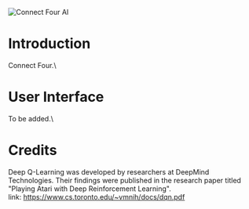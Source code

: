 ![Connect Four AI](https://github.com/user-attachments/assets/6342c6e7-379c-48a3-9785-ce0a20d95334)

# Introduction
Connect Four.\

# User Interface
To be added.\

# Credits
Deep Q-Learning was developed by researchers at DeepMind Technologies. Their findings were published in the research paper titled "Playing Atari with Deep Reinforcement Learning".\
link: https://www.cs.toronto.edu/~vmnih/docs/dqn.pdf
